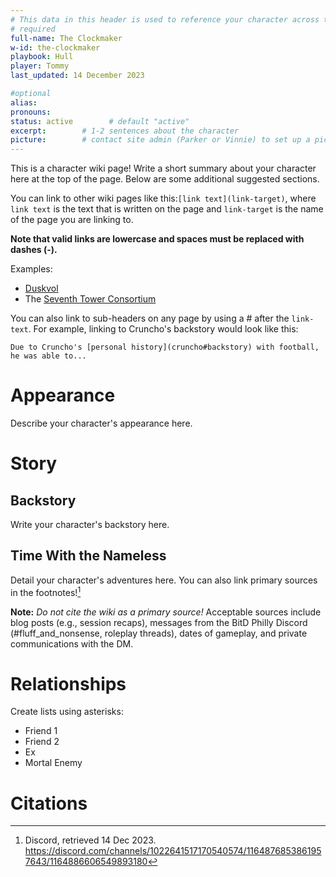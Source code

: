 ```yaml
---
# This data in this header is used to reference your character across the entire website. 
# required
full-name: The Clockmaker
w-id: the-clockmaker
playbook: Hull
player: Tommy
last_updated: 14 December 2023

#optional
alias: 
pronouns: 
status: active        # default "active"
excerpt:        # 1-2 sentences about the character
picture:        # contact site admin (Parker or Vinnie) to set up a picture.
---
```


This is a character wiki page! Write a short summary about your character here at the top of the page. Below are some additional suggested sections.

You can link to other wiki pages like this:`[link text](link-target)`, where `link text` is the text that is written on the page and `link-target` is the name of the page you are linking to.

**Note that valid links are lowercase and spaces must be replaced with dashes (-).**

Examples:
* [Duskvol](duskvol)
* The [Seventh Tower Consortium](seventh-tower-consortium)

You can also link to sub-headers on any page by using a # after the `link-text`. For example, linking to Cruncho's backstory would look like this:

`Due to Cruncho's [personal history](cruncho#backstory) with football, he was able to...`

# Appearance
Describe your character's appearance here.

# Story
## Backstory
Write your character's backstory here. 

## Time With the Nameless
Detail your character's adventures here. You can also link primary sources in the footnotes![^1]

**Note:** _Do not cite the wiki as a primary source!_ Acceptable sources include blog posts (e.g., session recaps), messages from the BitD Philly Discord (#fluff_and_nonsense, roleplay threads), dates of gameplay, and private communications with the DM. 

# Relationships
Create lists using asterisks:

* Friend 1
* Friend 2
* Ex
* Mortal Enemy

# Citations

[^1]: Discord, retrieved 14 Dec 2023. <https://discord.com/channels/1022641517170540574/1164876853861957643/1164886606549893180>
